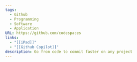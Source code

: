 ```yaml
---
tags:
  - Github
  - Programming
  - Software
  - Application
URL: https://github.com/codespaces
links:
  - "[[iPad]]"
  - "[[Github Copilot]]"
description: Go from code to commit faster on any project
---
```

